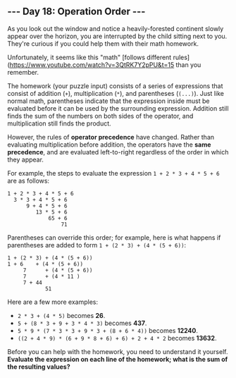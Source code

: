 ## --- Day 18: Operation Order ---
As you look out the window and notice a heavily-forested continent slowly appear over the horizon, you are interrupted by the child sitting next to you. They're curious if you could help them with their math homework.
 
Unfortunately, it seems like this "math" [follows different rules](https://www.youtube.com/watch?v=3QtRK7Y2pPU&t=15 than you remember.
 
The homework (your puzzle input) consists of a series of expressions that consist of addition (`+`), multiplication (`*`), and parentheses (`(...)`). Just like normal math, parentheses indicate that the expression inside must be evaluated before it can be used by the surrounding expression. Addition still finds the sum of the numbers on both sides of the operator, and multiplication still finds the product.
 
However, the rules of **operator precedence** have changed. Rather than evaluating multiplication before addition, the operators have the **same precedence**, and are evaluated left-to-right regardless of the order in which they appear.
 
For example, the steps to evaluate the expression `1 + 2 * 3 + 4 * 5 + 6` are as follows:
 
```
1 + 2 * 3 + 4 * 5 + 6
  3 * 3 + 4 * 5 + 6
      9 + 4 * 5 + 6
         13 * 5 + 6
             65 + 6
                 71
```
 
Parentheses can override this order; for example, here is what happens if parentheses are added to form `1 + (2 * 3) + (4 * (5 + 6))`:
 
```
1 + (2 * 3) + (4 * (5 + 6))
1 + 6    + (4 * (5 + 6))
     7      + (4 * (5 + 6))
     7      + (4 * 11 )
     7 + 44
            51
```
 
Here are a few more examples:
 
- `2 * 3 + (4 * 5)` becomes **26**.
- `5 + (8 * 3 + 9 + 3 * 4 * 3)` becomes **437**.
- `5 * 9 * (7 * 3 * 3 + 9 * 3 + (8 + 6 * 4))` becomes **12240**.
- `((2 + 4 * 9) * (6 + 9 * 8 + 6) + 6) + 2 + 4 * 2` becomes **13632**.
 
Before you can help with the homework, you need to understand it yourself. **Evaluate the expression on each line of the homework; what is the sum of the resulting values?**
 